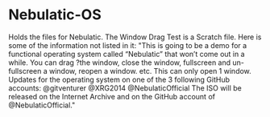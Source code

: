 # Nebulatic-OS
Holds the files for Nebulatic.
The Window Drag Test is a Scratch file. Here is some of the information not listed in it:
"This is going to be a demo for a functional operating system called “Nebulatic” that won’t come out in a while. You can drag ?the window, close the window, fullscreen and un-fullscreen a window, reopen a window. etc. This can only open 1 window.
Updates for the operating system on one of the 3 following GitHub accounts:
@gitventurer
@XRG2014
@NebulaticOfficial
The ISO will be released on the Internet Archive and on the GitHub account of @NebulaticOfficial."
